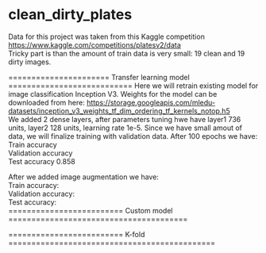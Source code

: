 # clean_dirty_plates

Data for this project was taken from this Kaggle competition https://www.kaggle.com/competitions/platesv2/data  
Tricky part is than the amount of train data is very small: 19 clean and 19 dirty images.   

====================== Transfer learning model ===========================
Here we will retrain existing model for image classification Inception V3. Weights for the model can be downloaded from here:
https://storage.googleapis.com/mledu-datasets/inception_v3_weights_tf_dim_ordering_tf_kernels_notop.h5  
We added 2 dense layers, after parameters tuning hwe have layer1 736 units, layer2 128 units, learning rate 1e-5.
Since we have small amout of data, we will finalize training with validation data. After 100 epochs we have:    
Train accuracy  
Validation accuracy  
Test accuracy 0.858  
  
After we added image augmentation we have:  
Train accuracy:  
Validation accuracy:  
Test accuracy:  
========================= Custom model =======================================

========================= K-fold =============================================

